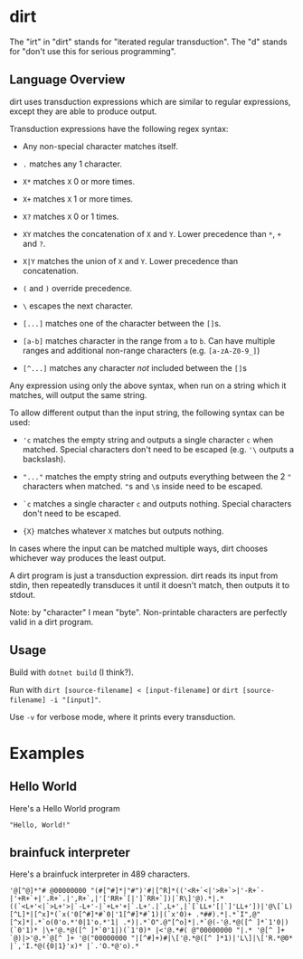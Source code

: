 # dirt

The "irt" in "dirt" stands for "iterated regular transduction". The "d" stands for "don't use this for serious programming".

Language Overview
-----------------

dirt uses transduction expressions which are similar to regular expressions, except they are able to produce output.

Transduction expressions have the following regex syntax:

- Any non-special character matches itself.

- `.` matches any 1 character.

- `X*` matches `X` 0 or more times.

- `X+` matches `X` 1 or more times.

- `X?` matches `X` 0 or 1 times.

- `XY` matches the concatenation of `X` and `Y`. Lower precedence than `*`, `+` and `?`.

- `X|Y` matches the union of `X` and `Y`. Lower precedence than concatenation.

- `(` and `)` override precedence.

- `\` escapes the next character.

- `[...]` matches one of the character between the `[]`s.

- `[a-b]` matches character in the range from `a` to `b`. Can have multiple ranges and additional non-range characters (e.g. `[a-zA-Z0-9_]`)

- `[^...]` matches any character *not* included between the `[]`s

Any expression using only the above syntax, when run on a string which it matches, will output the same string.

To allow different output than the input string, the following syntax can be used:

- `'c` matches the empty string and outputs a single character `c` when matched. Special characters don't need to be escaped (e.g. `'\` outputs a backslash).

- `"..."` matches the empty string and outputs everything between the 2 `"` characters when matched. `"`s and `\`s inside need to be escaped.

- `` `c `` matches a single character `c` and outputs nothing. Special characters don't need to be escaped.

- `{X}` matches whatever `X` matches but outputs nothing.

In cases where the input can be matched multiple ways, dirt chooses whichever way produces the least output.

A dirt program is just a transduction expression. dirt reads its input from stdin, then repeatedly transduces it until it doesn't match, then outputs it to stdout.

Note: by "character" I mean "byte". Non-printable characters are perfectly valid in a dirt program.

Usage
-----

Build with `dotnet build` (I think?).

Run with `dirt [source-filename] < [input-filename]` or `dirt [source-filename] -i "[input]"`.

Use `-v` for verbose mode, where it prints every transduction.

# Examples

Hello World
-----------

Here's a Hello World program

    "Hello, World!"


brainfuck interpreter
---------------------

Here's a brainfuck interpreter in 489 characters.

    '@[^@]*"# @00000000 "(#[^#]*|"#")'#|[^R]*(('<R+`<|'>R+`>|'-R+`-|'+R+`+|'.R+`.|',R+`,|'['RR+`[|']`RR+`])|`R\]'@).*|.*((`<L+'<|`>L+'>|`-L+'-|`+L+'+|`.L+'.|`,L+',|`[`LL+'[|`]'LL+'])|'@\[`L)[^L]*|[^x]*(`x('0[^#]*#`0|'1[^#]*#`1)|(`x'0)+ .*##).*|.*`I",@"[^x]*|.*`o(0'o.*'0|1'o.*'1| .*)|.*`O".@"[^o]*|.*`@(-'@.*@([^ ]*`1'0|)(`0'1)* |\+'@.*@([^ ]*`0'1|)(`1'0)* |<'@.*#( @"00000000 "|.* '@[^ ]+ `@)|>'@.*`@[^ ]+ '@("00000000 "|[^#]+)#|\['@.*@([^ ]*1)|'L\]|\['R.*@0* |`,'I.*@({0|1}'x)* |`.'O.*@'o).*